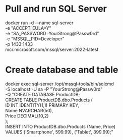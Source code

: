 # Pull and run SQL Server
docker run -d --name sql-server \
  -e "ACCEPT_EULA=Y" \
  -e "SA_PASSWORD=YourStrong@Passw0rd" \
  -e "MSSQL_PID=Developer" \
  -p 1433:1433 \
  mcr.microsoft.com/mssql/server:2022-latest

# Create database and table
docker exec sql-server /opt/mssql-tools/bin/sqlcmd \
  -S localhost -U sa -P "YourStrong@Passw0rd" \
  -Q "CREATE DATABASE ProductDB; \
      CREATE TABLE ProductDB.dbo.Products ( \
        ID INT IDENTITY(1,1) PRIMARY KEY, \
        Name NVARCHAR(50), \
        Price DECIMAL(10,2) \
      ); \
      INSERT INTO ProductDB.dbo.Products (Name, Price) \
      VALUES ('Smartphone', 599.99), ('Tablet', 399.99);"